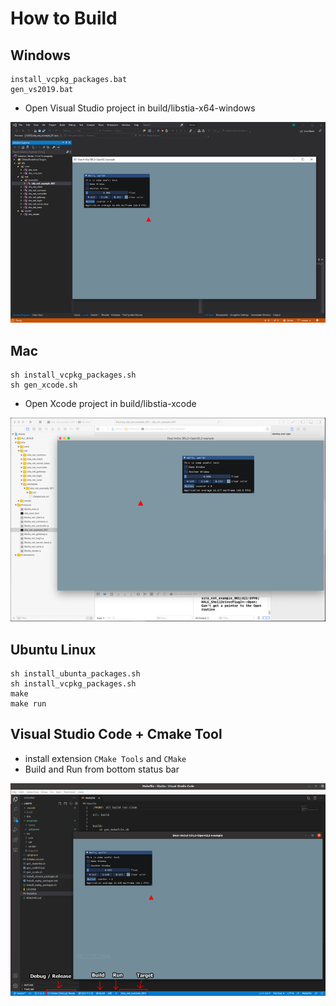 # How to Build 

## Windows
```
install_vcpkg_packages.bat
gen_vs2019.bat
```
- Open Visual Studio project in build/libstia-x64-windows

![Visual Studio](doc/screenshot/2021-03-17_Project_Setup-Windows-half.png)

## Mac
```
sh install_vcpkg_packages.sh
sh gen_xcode.sh
```
- Open Xcode project in build/libstia-xcode

![Xcode](doc/screenshot/2021-03-17_Project_Setup-Mac-half.png)

## Ubuntu Linux
```
sh install_ubunta_packages.sh
sh install_vcpkg_packages.sh
make
make run
```

## Visual Studio Code + Cmake Tool
- install extension `CMake Tools` and `CMake`
- Build and Run from bottom status bar

![Linux + vscode + cmake tool](doc/screenshot/2021-03-17_Project_Setup-Linux-half.png)